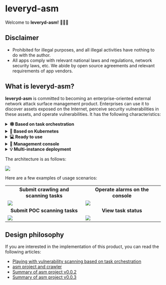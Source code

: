 # leveryd-asm
Welcome to **leveryd-asm!** 🎉🎉🎉

## Disclaimer
- Prohibited for illegal purposes, and all illegal activities have nothing to do with the author.
- All apps comply with relevant national laws and regulations, network security laws, etc. We abide by open source agreements and relevant requirements of app vendors.

## What is leveryd-asm?
**leveryd-asm** is committed to becoming an enterprise-oriented external network attack surface management product. Enterprises can use it to discover assets exposed on the Internet, perceive security vulnerabilities in these assets, and operate vulnerabilities.
It has the following characteristics:
<details>
<summary><b>🕸 Based on task orchestration </b></summary>
Based on <a href="https://argoproj.github.io/argo-workflows/">argo-workflow</a>, it provides rich and stable task orchestration capabilities.
</details>
<details>
<summary><b>🔗 Based on Kubernetes </b></summary>
The task orchestration engine is based on Kubernetes to schedule work containers, so it is easy to improve scanning performance through horizontal scaling; it is easy to observe and operate applications through the Kubernetes ecosystem product.
</details>
<details>
<summary><b>💻 Ready to use </b></summary>
Built-in multiple workflows, you only need to enter asset information to complete the scanning task.
</details>
<details>
<summary><b>🤖 Management console</b></summary>
Provides a UI interface for users to manage assets, operate vulnerabilities; for developers, to add a template to the console quickly, routine CRUD operations can be completed by configuring options for front-end and back-end module development.
</details>
<details>
<summary><b>💡 Multi-instance deployment </b></summary>
Multiple asm instances can be deployed on the same Kubernetes cluster, and the data does not affect each other. So you can distinguish between test and online environments, and you can also deploy instances separately for different types of assets (such as foreign assets and domestic assets).
</details>

The architecture is as follows:

![](https://user-images.githubusercontent.com/1846319/225553724-94c34e58-9dca-4184-afbf-76b8b88b04c7.png)

Here are a few examples of usage scenarios:

<table>
  <tr>
      <td width="50%" align="center"><b>Submit crawling and scanning tasks</b></td>
      <td width="50%" align="center"><b>Operate alarms on the console</b></td>
  </tr>
  <tr>
     <td><img src="https://user-images.githubusercontent.com/1846319/209668967-d2eff688-80b5-4657-9429-51b2c1d06ba8.png"/></td>
     <td><img src="https://user-images.githubusercontent.com/1846319/209669120-0e7ef61b-7c64-47de-8536-3d00cef2c164.png"/></td>
  </tr>
  <tr>
      <td width="50%" align="center"><b>Submit POC scanning tasks</b></td>
      <td width="50%" align="center"><b>View task status</b></td>
  </tr>
  <tr>
     <td><img  src="https://user-images.githubusercontent.com/1846319/209672294-5e74ab2a-3679-447a-96dc-e5fe595480e5.png"/></td>
     <td><img  src="https://user-images.githubusercontent.com/1846319/209672007-0c3c46be-6245-406c-8935-e4200574abb4.png"/></td>
  </tr>
</table>

## Design philosophy
If you are interested in the implementation of this product, you can read the following articles:
- [Playing with vulnerability scanning based on task orchestration](https://mp.weixin.qq.com/s/CQshF0KsDCPB6AmtOgOBqw)
- [asm project and crawler](https://mp.weixin.qq.com/s/fyUJPZ44gKpZF4q4ejA6fQ)
- [Summary of asm project v0.0.2](https://mp.weixin.qq.com/s/bGmL-XYXLxm3YxQt3sqCzw)
- [Summary of asm project v0.0.3](https://mp.weixin.qq.com/s/LOqioImlTnXitRq-CW9eXA)
